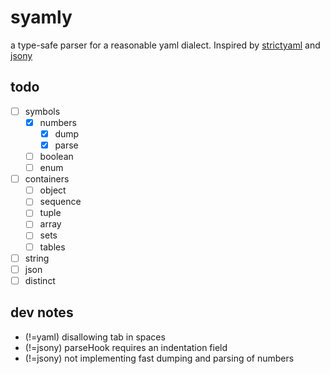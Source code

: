 # syamly

a type-safe parser for a reasonable yaml dialect.
Inspired by [strictyaml](https://github.com/crdoconnor/strictyaml)
and [jsony](https://github.com/treeform/jsony)

## todo

- [ ] symbols
  - [x] numbers
    - [x] dump
    - [x] parse
  - [ ] boolean
  - [ ] enum
- [ ] containers
  - [ ] object
  - [ ] sequence
  - [ ] tuple
  - [ ] array
  - [ ] sets
  - [ ] tables
- [ ] string
- [ ] json
- [ ] distinct

## dev notes

- (!=yaml) disallowing tab in spaces
- (!=jsony) parseHook requires an indentation field
- (!=jsony) not implementing fast dumping and parsing of numbers
